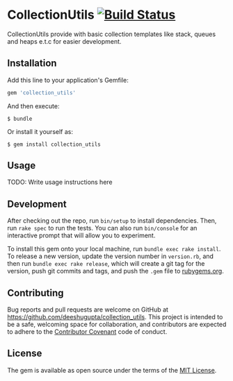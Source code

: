 # CollectionUtils [![Build Status](https://travis-ci.org/deeshugupta/collection_utils.svg?branch=master)](https://travis-ci.org/deeshugupta/collection_utils)

CollectionUtils provide with basic collection templates like stack, queues and heaps e.t.c for easier development. 

## Installation

Add this line to your application's Gemfile:

```ruby
gem 'collection_utils'
```

And then execute:

    $ bundle

Or install it yourself as:

    $ gem install collection_utils

## Usage

TODO: Write usage instructions here

## Development

After checking out the repo, run `bin/setup` to install dependencies. Then, run `rake spec` to run the tests. You can also run `bin/console` for an interactive prompt that will allow you to experiment.

To install this gem onto your local machine, run `bundle exec rake install`. To release a new version, update the version number in `version.rb`, and then run `bundle exec rake release`, which will create a git tag for the version, push git commits and tags, and push the `.gem` file to [rubygems.org](https://rubygems.org).

## Contributing

Bug reports and pull requests are welcome on GitHub at https://github.com/deeshugupta/collection_utils. This project is intended to be a safe, welcoming space for collaboration, and contributors are expected to adhere to the [Contributor Covenant](http://contributor-covenant.org) code of conduct.


## License

The gem is available as open source under the terms of the [MIT License](http://opensource.org/licenses/MIT).
